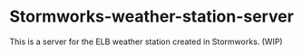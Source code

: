 # Stormworks-weather-station-server
This is a server for the ELB weather station created in Stormworks. (WIP)
